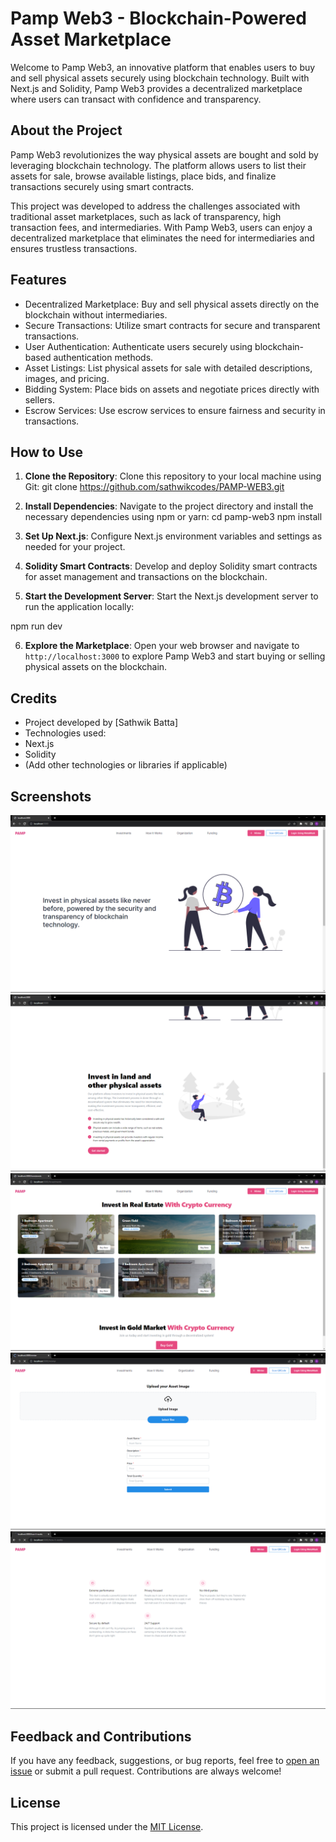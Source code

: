# Pamp Web3 - Blockchain-Powered Asset Marketplace

Welcome to Pamp Web3, an innovative platform that enables users to buy and sell physical assets securely using blockchain technology. Built with Next.js and Solidity, Pamp Web3 provides a decentralized marketplace where users can transact with confidence and transparency.

## About the Project

Pamp Web3 revolutionizes the way physical assets are bought and sold by leveraging blockchain technology. The platform allows users to list their assets for sale, browse available listings, place bids, and finalize transactions securely using smart contracts.

This project was developed to address the challenges associated with traditional asset marketplaces, such as lack of transparency, high transaction fees, and intermediaries. With Pamp Web3, users can enjoy a decentralized marketplace that eliminates the need for intermediaries and ensures trustless transactions.

## Features

- Decentralized Marketplace: Buy and sell physical assets directly on the blockchain without intermediaries.
- Secure Transactions: Utilize smart contracts for secure and transparent transactions.
- User Authentication: Authenticate users securely using blockchain-based authentication methods.
- Asset Listings: List physical assets for sale with detailed descriptions, images, and pricing.
- Bidding System: Place bids on assets and negotiate prices directly with sellers.
- Escrow Services: Use escrow services to ensure fairness and security in transactions.

## How to Use

1. **Clone the Repository**: Clone this repository to your local machine using Git:
 git clone https://github.com/sathwikcodes/PAMP-WEB3.git

2. **Install Dependencies**: Navigate to the project directory and install the necessary dependencies using npm or yarn:
 cd pamp-web3
 npm install

3. **Set Up Next.js**: Configure Next.js environment variables and settings as needed for your project.

4. **Solidity Smart Contracts**: Develop and deploy Solidity smart contracts for asset management and transactions on the blockchain.

5. **Start the Development Server**: Start the Next.js development server to run the application locally:

npm run dev


6. **Explore the Marketplace**: Open your web browser and navigate to `http://localhost:3000` to explore Pamp Web3 and start buying or selling physical assets on the blockchain.

## Credits

- Project developed by [Sathwik Batta]
- Technologies used:
- Next.js
- Solidity
- (Add other technologies or libraries if applicable)

## Screenshots

![Screenshot](https://github.com/sathwikcodes/PAMP-WEB3/blob/main/Screenshot%20(76)%20-%20Copy.png)
![Screenshot](https://github.com/sathwikcodes/PAMP-WEB3/blob/main/Screenshot%20(77)%20-%20Copy.png)
![Screenshot](https://github.com/sathwikcodes/PAMP-WEB3/blob/main/Screenshot%20(78)%20-%20Copy.png)
![Screenshot](https://github.com/sathwikcodes/PAMP-WEB3/blob/main/Screenshot%20(79)%20-%20Copy.png)
![Screenshot](https://github.com/sathwikcodes/PAMP-WEB3/blob/main/Screenshot%20(80)%20-%20Copy.png)

## Feedback and Contributions

If you have any feedback, suggestions, or bug reports, feel free to [open an issue](https://github.com/your-username/pamp-web3/issues) or submit a pull request. Contributions are always welcome!

## License

This project is licensed under the [MIT License](LICENSE).


